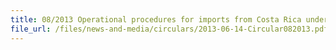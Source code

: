 ```yaml
---
title: 08/2013 Operational procedures for imports from Costa Rica under the Singapore-Costa Rica Free Trade Agreement (SCRFTA)
file_url: /files/news-and-media/circulars/2013-06-14-Circular082013.pdf
---
```

